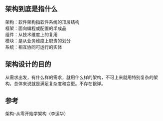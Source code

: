 ## 架构到底是指什么
架构：软件架构指软件系统的顶层结构  
框架：面向编程或配置的半成品  
组件：从技术维度上的复用    
模块：是从业务维度上职责的划分  
系统：相互协同可运行的实体  

## 架构设计的目的
从需求出发，有什么样的需求，就用什么样的架构，不可上来就用特别复杂的架构，总体来说就是满足复杂度和变更。不存在银弹。

## 参考
架构-从零开始学架构（李运华）